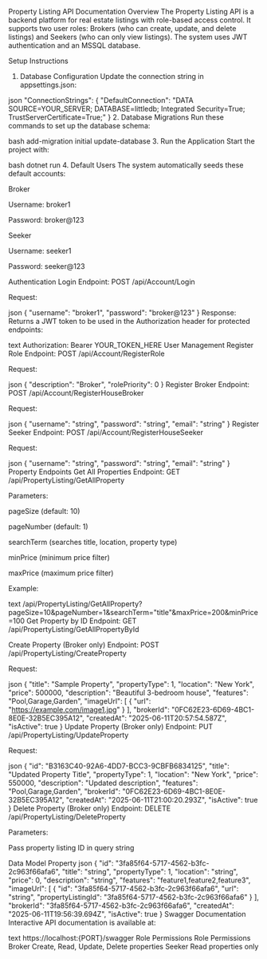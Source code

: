 Property Listing API Documentation
Overview
The Property Listing API is a backend platform for real estate listings with role-based access control. It supports two user roles: Brokers (who can create, update, and delete listings) and Seekers (who can only view listings). The system uses JWT authentication and an MSSQL database.

Setup Instructions
1. Database Configuration
Update the connection string in appsettings.json:

json
"ConnectionStrings": {
  "DefaultConnection": "DATA SOURCE=YOUR_SERVER; DATABASE=littledb; Integrated Security=True; TrustServerCertificate=True;"
}
2. Database Migrations
Run these commands to set up the database schema:

bash
add-migration initial
update-database
3. Run the Application
Start the project with:

bash
dotnet run
4. Default Users
The system automatically seeds these default accounts:

Broker

Username: broker1

Password: broker@123

Seeker

Username: seeker1

Password: seeker@123

Authentication
Login
Endpoint: POST /api/Account/Login

Request:

json
{
  "username": "broker1",
  "password": "broker@123"
}
Response:
Returns a JWT token to be used in the Authorization header for protected endpoints:

text
Authorization: Bearer YOUR_TOKEN_HERE
User Management
Register Role
Endpoint: POST /api/Account/RegisterRole

Request:

json
{
  "description": "Broker",
  "rolePriority": 0
}
Register Broker
Endpoint: POST /api/Account/RegisterHouseBroker

Request:

json
{
  "username": "string",
  "password": "string",
  "email": "string"
}
Register Seeker
Endpoint: POST /api/Account/RegisterHouseSeeker

Request:

json
{
  "username": "string",
  "password": "string",
  "email": "string"
}
Property Endpoints
Get All Properties
Endpoint: GET /api/PropertyListing/GetAllProperty

Parameters:

pageSize (default: 10)

pageNumber (default: 1)

searchTerm (searches title, location, property type)

minPrice (minimum price filter)

maxPrice (maximum price filter)

Example:

text
/api/PropertyListing/GetAllProperty?pageSize=10&pageNumber=1&searchTerm="title"&maxPrice=200&minPrice=100
Get Property by ID
Endpoint: GET /api/PropertyListing/GetAllPropertyById

Create Property (Broker only)
Endpoint: POST /api/PropertyListing/CreateProperty

Request:

json
{
  "title": "Sample Property",
  "propertyType": 1,
  "location": "New York",
  "price": 500000,
  "description": "Beautiful 3-bedroom house",
  "features": "Pool,Garage,Garden",
  "imageUrl": [
    {
      "url": "https://example.com/image1.jpg"
    }
  ],
  "brokerId": "0FC62E23-6D69-4BC1-8E0E-32B5EC395A12",
  "createdAt": "2025-06-11T20:57:54.587Z",
  "isActive": true
}
Update Property (Broker only)
Endpoint: PUT /api/PropertyListing/UpdateProperty

Request:

json
{
  "id": "B3163C40-92A6-4DD7-BCC3-9CBFB6834125",
  "title": "Updated Property Title",
  "propertyType": 1,
  "location": "New York",
  "price": 550000,
  "description": "Updated description",
  "features": "Pool,Garage,Garden",
  "brokerId": "0FC62E23-6D69-4BC1-8E0E-32B5EC395A12",
  "createdAt": "2025-06-11T21:00:20.293Z",
  "isActive": true
}
Delete Property (Broker only)
Endpoint: DELETE /api/PropertyListing/DeleteProperty

Parameters:

Pass property listing ID in query string

Data Model
Property
json
{
  "id": "3fa85f64-5717-4562-b3fc-2c963f66afa6",
  "title": "string",
  "propertyType": 1,
  "location": "string",
  "price": 0,
  "description": "string",
  "features": "feature1,feature2,feature3",
  "imageUrl": [
    {
      "id": "3fa85f64-5717-4562-b3fc-2c963f66afa6",
      "url": "string",
      "propertyListingId": "3fa85f64-5717-4562-b3fc-2c963f66afa6"
    }
  ],
  "brokerId": "3fa85f64-5717-4562-b3fc-2c963f66afa6",
  "createdAt": "2025-06-11T19:56:39.694Z",
  "isActive": true
}
Swagger Documentation
Interactive API documentation is available at:

text
https://localhost:{PORT}/swagger
Role Permissions
Role	Permissions
Broker	Create, Read, Update, Delete properties
Seeker	Read properties only